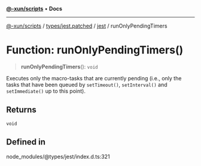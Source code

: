 [**@-xun/scripts**](../../../../../README.md) • **Docs**

***

[@-xun/scripts](../../../../../README.md) / [types/jest.patched](../../../README.md) / [jest](../README.md) / runOnlyPendingTimers

# Function: runOnlyPendingTimers()

> **runOnlyPendingTimers**(): `void`

Executes only the macro-tasks that are currently pending (i.e., only the tasks that
have been queued by `setTimeout()`, `setInterval()` and `setImmediate()` up to this point).

## Returns

`void`

## Defined in

node\_modules/@types/jest/index.d.ts:321
